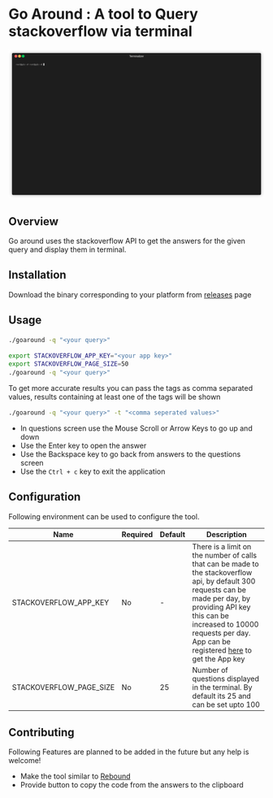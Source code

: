 # Go Around : A tool to Query stackoverflow via terminal

![Demo](goaround.gif)

## Overview

Go around uses the stackoverflow API to get the answers for the given query and display them in terminal.

## Installation

Download the binary corresponding to your platform from [releases](https://github.com/glendsoza/goaround/releases/tag/v0.3) page

## Usage

```bash
./goaround -q "<your query>"
```

```bash
export STACKOVERFLOW_APP_KEY="<your app key>"
export STACKOVERFLOW_PAGE_SIZE=50
./goaround -q "<your query>"
```
To get more accurate results you can pass the tags as comma separated values, results containing at least one of the tags will be shown

```bash
./goaround -q "<your query>" -t "<comma seperated values>"
```


- In questions screen use the Mouse Scroll or Arrow Keys to go up and down
- Use the Enter key to open the answer
- Use the Backspace key to go back from answers to the questions screen
- Use the `Ctrl + c` key to exit the application

## Configuration

Following environment can be used to configure the tool.

| Name                    | Required | Default | Description                                                                                                                                                                                                                                                                                      |
| ----------------------- | -------- | ------- | ------------------------------------------------------------------------------------------------------------------------------------------------------------------------------------------------------------------------------------------------------------------------------------------------ |
| STACKOVERFLOW_APP_KEY   | No       | -       | There is a limit on the number of calls that can be made to the stackoverflow api, by default 300 requests can be made per day, by providing API key this can be increased to 10000 requests per day. App can be registered [here](https://stackapps.com/apps/oauth/register) to get the App key |
| STACKOVERFLOW_PAGE_SIZE | No       | 25      | Number of questions displayed in the terminal. By default its 25 and can be set upto 100                                                                                                                                                                                                         |

## Contributing

Following Features are planned to be added in the future but any help is welcome!

- Make the tool similar to [Rebound](https://github.com/shobrook/rebound)
- Provide button to copy the code from the answers to the clipboard
